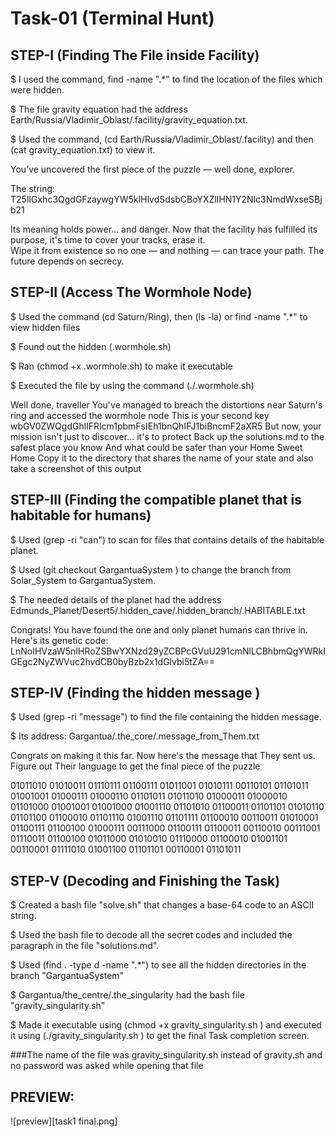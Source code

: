 # Task-01 (Terminal Hunt)
## STEP-I (Finding The File inside Facility)
$ I used the command, find -name ".*"  to find the location of the files which were hidden.

$ The file gravity equation had the address Earth/Russia/Vladimir_Oblast/.facility/gravity_equation.txt.

$ Used the command, (cd Earth/Russia/Vladimir_Oblast/.facility) and then (cat gravity_equation.txt) to view it.

You’ve uncovered the first piece of the puzzle — well done, explorer.

The string: T25lIGxhc3QgdGFzaywgYW5kIHlvdSdsbCBoYXZlIHN1Y2Nlc3NmdWxseSBjb21

Its meaning holds power... and danger.
Now that the facility has fulfilled its purpose, it's time to cover your tracks, erase it.  
Wipe it from existence so no one — and nothing — can trace your path.
The future depends on secrecy.

## STEP-II (Access The Wormhole Node)
$ Used the command (cd Saturn/Ring), then (ls -la) or find -name ".*" to view hidden files

$ Found out the hidden (.wormhole.sh)

$ Ran (chmod +x .wormhole.sh) to make it executable

$ Executed the file by using the command (./.wormhole.sh)

Well done, traveller
You've managed to breach the distortions near Saturn's ring and accessed the wormhole node
This is your second key wbGV0ZWQgdGhlIFRlcm1pbmFsIEh1bnQhIFJ1biBncmF2aXR5
But now, your mission isn't just to discover... it's to protect
Back up the solutions.md to the safest place you know
And what could be safer than your Home Sweet Home
Copy it to the directory that shares the name of your state and also take a screenshot of this output

## STEP-III (Finding the compatible planet that is habitable for humans)
$ Used (grep -ri "can") to scan for files that contains details of the habitable planet.

$ Used (git checkout GargantuaSystem ) to change the branch from Solar_System to GargantuaSystem.

$ The needed details of the planet had the address Edmunds_Planet/Desert5/.hidden_cave/.hidden_branch/.HABITABLE.txt 

Congrats! You have found the one and only planet humans can thrive in. Here's its genetic code:
LnNoIHVzaW5nIHRoZSBwYXNzd29yZCBPcGVuU291cmNlLCBhbmQgYWRkIGEgc2NyZWVuc2hvdCB0byBzb2x1dGlvbi5tZA==

## STEP-IV (Finding the hidden message )
$ Used (grep -ri "message") to find the file containing the hidden message.

$ Its address: Gargantua/.the_core/.message_from_Them.txt

Congrats on making it this far. Now here's the message that They sent us. Figure out Their language to get the final piece of
the puzzle

01011010 01010011 01110111 01100111 01011001 01010111 00110101 01101011 01001001 01000111 01000110 01101011 01011010 01000011 01000010 01101000 01001001 01001000 01001110 01101010 01100011 01101101 01010110 01101100 01100010 01101110 01001110 01101111 01100010 00110011 01010001 01100111 01100100 01000111 00111000 01100111 01100011 00110010 00111001 01110011 01100100 01011000 01010010 01110000 01100010 01001101 00110001 01111010 01001100 01101101 00110001 01101011

## STEP-V (Decoding and Finishing the Task)
$ Created a bash file "solve.sh" that changes a base-64 code to an ASCII string.

$ Used the bash file to decode all the secret codes and included the paragraph in the file "solutions.md".

$ Used (find . -type d -name ".*") to see all the hidden directories in the branch "GargantuaSystem"

$ Gargantua/the_centre/.the_singularity had the bash file "gravity_singularity.sh"

$ Made it executable using (chmod +x gravity_singularity.sh ) and executed it using (./gravity_singularity.sh ) to get the
final Task completion screen.

###The name of the file was gravity_singularity.sh instead of gravity.sh and no password was asked while opening that file

## PREVIEW:

![preview][task1 final.png]
